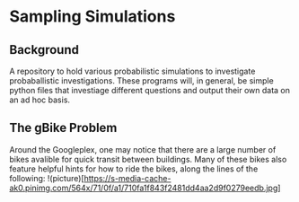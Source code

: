 
# Sampling Simulations

## Background

A repository to hold various probabilistic simulations to investigate
probaballistic investigations.  These programs will, in general, be
simple python files that investiage different questions and output their
own data on an ad hoc basis.

## The gBike Problem

Around the Googleplex, one may notice that there are a large number of bikes
avalible for quick transit between buildings.  Many of these bikes also feature
helpful hints for how to ride the bikes, along the lines of the following:
!(picture)[https://s-media-cache-ak0.pinimg.com/564x/71/0f/a1/710fa1f843f2481dd4aa2d9f0279eedb.jpg]




